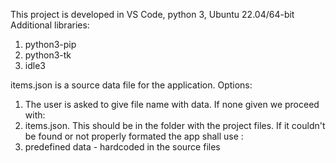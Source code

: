 This project is developed in VS Code, python 3, Ubuntu 22.04/64-bit
Additional libraries:
1. python3-pip
2. python3-tk
3. idle3

items.json is a source data file for the application. 
Options:
1. The user is asked to give file name with data. If none given we proceed with:
2. items.json. This should be in the folder with the project files.
If it couldn't be found or not properly formated the app shall use :
3. predefined data - hardcoded in the source files

